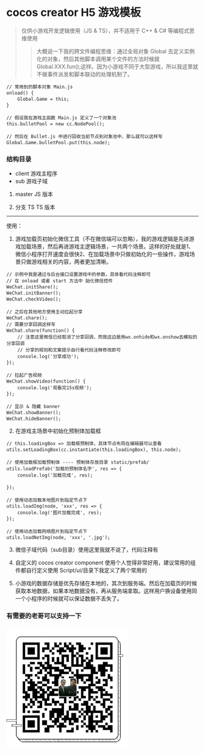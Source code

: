 # cocos creator H5 游戏模板

> 仅供小游戏开发逻辑使用（JS & TS），并不适用于 C++ & C# 等编程式思维使用
>> 大概说一下我的跨文件编程思维：通过全局对象 Global 去定义实例化的对象，然后其他脚本调用某个文件的方法时候就 Global.XXX.fun();这样。因为小游戏不同于大型游戏，所以我这里就不做事件派发和脚本联动的处理机制了。
```
// 常用到的脚本对象 Main.js
onload() {
    Global.Game = this;
}

// 假设我在游戏主函数 Main.js 定义了一个对象池 
this.bulletPool = new cc.NodePool();

// 然后在 Bullet.js 中进行回收当前节点到对象池中，那么就可以这样写
Global.Game.bulletPool.put(this.node);

```

### 结构目录
* client 游戏主程序
* sub 游戏子域

1. master JS 版本

2. 分支 TS TS 版本

***
使用：

1. 游戏加载页初始化微信工具（不在微信端可以忽略），我的游戏逻辑是先进游戏加载场景，然后再进游戏主逻辑场景，一共两个场景。这样的好处就是1、微信小程序打开速度会很快2、在加载场景中只做初始化的一些操作，游戏场景只做游戏相关的内容，两者更加清晰。
```
// 示例中我是通过与后台接口设置游戏中的参数，具体看代码注释即可
// 在 onload 或者 start 方法中 始化微信控件 
WeChat.initShare();
WeChat.initBanner();
WeChat.checkVideo();

// 之后在其他地方使用主动拉起分享
WeChat.share();
// 需要分享回调这样写
WeChat.share(function() {
    // 注意这里微信已经取消了分享回调，而我这边是用wx.onhide和wx.onshow去模拟的分享回调
    // 分享的规则和文案提示自行看代码注释修改即可
    console.log('分享成功'); 
});

// 拉起广告视频 
WeChat.showVideo(function() {
    console.log('观看完15s视频'); 
});

// 显示 & 隐藏 banner
WeChat.showBanner();
WeChat.hideBanner();
```

2. 在游戏主场景中初始化预制体加载框
```
// this.loadingBox => 加载框预制体，具体节点布局在编辑器可以查看
utils.setLoadingBox(cc.instantiate(this.loadingBox), this.node);

// 使用加载框加载预制体 ---- 预制体存放目录 static/prefab/
utils.loadPrefab('加载的预制体名字', res => {
    console.log('加载完成', res);
    
});

// 使用动态加载本地图片到指定节点下
utils.loadImg(node, 'xxx', res => {
    console.log('图片加载完成', res);
});

// 使用动态加载网络图片到指定节点下
utils.loadNetImg(node, 'xxx', '.jpg');

```
3. 微信子域代码（sub目录）使用这里我就不说了，代码注释有

4. 自定义的 cocos creator component 使用个人觉得非常好用，建议常用的组件都自行定义使用 Script/ui/目录下我定义了两个常用的

5. 小游戏的数据存储是优先存储在本地的，其次到服务端。然后在加载页的时候获取本地数据，如果本地数据没有，再从服务端拿取。这样用户换设备使用同一个小程序的时候就可以保证数据不丢失了。

### 有需要的老哥可以支持一下
![my-code.png](https://github.com/Hansen-hjs/Hansen-hjs.github.io/blob/master/images/wxcode.jpg "my-code")

